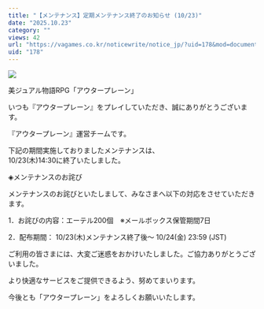 ```yaml
---
title: "【メンテナンス】定期メンテナンス終了のお知らせ (10/23)"
date: "2025.10.23"
category: ""
views: 42
url: "https://vagames.co.kr/noticewrite/notice_jp/?uid=178&mod=document"
uid: "178"
---
```


![](/images/news/live/jp/178-6ac59b3d.png)

  

美ジュアル物語RPG「アウタープレーン」

いつも『アウタープレーン』をプレイしていただき、誠にありがとうございます。

『アウタープレーン』運営チームです。

  

下記の期間実施しておりましたメンテナンスは、  
10/23(木)14:30に終了いたしました。

  

◈メンテナンスのお詫び

メンテナンスのお詫びといたしまして、みなさまへ以下の対応をさせていただきます。

1．お詫びの内容：エーテル200個　※メールボックス保管期間7日

2．配布期間： 10/23(木)メンテナンス終了後～ 10/24(金) 23:59 (JST)

  

ご利用の皆さまには、大変ご迷惑をおかけいたしました。ご協力ありがとうございました。

より快適なサービスをご提供できるよう、努めてまいります。

  

今後とも「アウタープレーン」をよろしくお願いいたします。